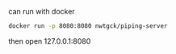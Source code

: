 can run with docker

```bash
docker run -p 8080:8080 nwtgck/piping-server
```

then open 127.0.0.1:8080
